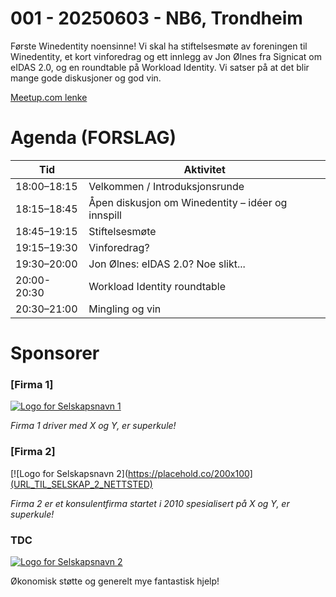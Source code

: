 # 001 - 20250603 - NB6, Trondheim

Første Winedentity noensinne! Vi skal ha stiftelsesmøte av foreningen til Winedentity, et kort vinforedrag og ett innlegg av Jon Ølnes fra Signicat om eIDAS 2.0, og en roundtable på Workload Identity. Vi satser på at det blir mange gode diskusjoner og god vin.

[Meetup.com lenke](https://www.meetup.com/trondheim-winedentity/events/307712283)


# Agenda (FORSLAG)

| Tid         | Aktivitet                                               |
|-------------|---------------------------------------------------------|
| 18:00–18:15 | Velkommen / Introduksjonsrunde                          |
| 18:15–18:45 | Åpen diskusjon om Winedentity – idéer og innspill       |
| 18:45–19:15 | Stiftelsesmøte                                          |
| 19:15–19:30 | Vinforedrag?                                            |
| 19:30–20:00 | Jon Ølnes: eIDAS 2.0? Noe slikt...                      |
| 20:00-20:30 | Workload Identity roundtable                            |
| 20:30–21:00 | Mingling og vin                                         |

# Sponsorer

### [Firma 1]
[![Logo for Selskapsnavn 1](https://placehold.co/200x100)](URL_TIL_SELSKAP_1_NETTSTED)

*Firma 1 driver med X og Y, er superkule!*

### [Firma 2]
[![Logo for Selskapsnavn 2](https://placehold.co/200x100](URL_TIL_SELSKAP_2_NETTSTED)

*Firma 2 er et konsulentfirma startet i 2010 spesialisert på X og Y, er superkule!*

### TDC
[![Logo for Selskapsnavn 2](https://placehold.co/200x100)](URL_TIL_TDC_NETTSTED)

Økonomisk støtte og generelt mye fantastisk hjelp!
